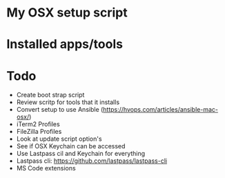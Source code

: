 # My OSX setup script


# Installed apps/tools


# Todo
 * Create boot strap script
 * Review scritp for tools that it installs
 * Convert setup to use Ansible (https://hvops.com/articles/ansible-mac-osx/)
 * iTerm2 Profiles
 * FileZilla Profiles
 * Look at update script option's
 * See if OSX Keychain can be accessed
 * Use Lastpass cil and Keychain for everything
 * Lastpass cli: https://github.com/lastpass/lastpass-cli
 * MS Code extensions